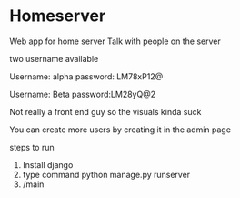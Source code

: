 # Homeserver
Web app for home server
Talk with people on the server 

two username available 

Username: alpha
password: LM78xP12@


Username: Beta
password:LM28yQ@2

Not really a front end guy so the visuals kinda suck 

You can create more users by creating it in the admin page


steps to run 
1. Install django 
2. type command python manage.py runserver
3. <ip-address>/main
  

